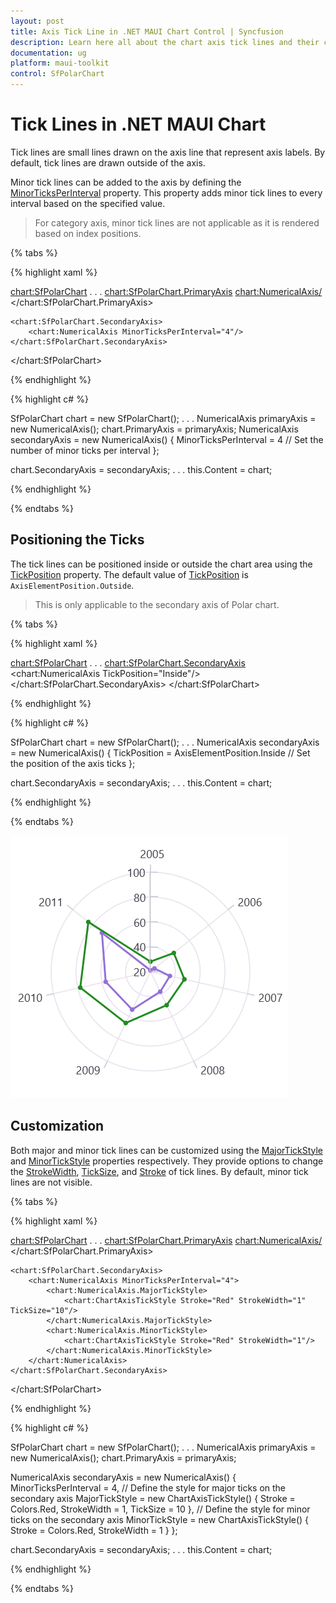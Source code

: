 ```yaml
---
layout: post
title: Axis Tick Line in .NET MAUI Chart Control | Syncfusion
description: Learn here all about the chart axis tick lines and their customization in the Syncfusion® .NET MAUI Chart (SfPolarChart) control.
documentation: ug
platform: maui-toolkit
control: SfPolarChart
---
```


# Tick Lines in .NET MAUI Chart

Tick lines are small lines drawn on the axis line that represent axis labels. By default, tick lines are drawn outside of the axis.

Minor tick lines can be added to the axis by defining the [MinorTicksPerInterval](https://help.syncfusion.com/cr/maui-toolkit/Syncfusion.Maui.Toolkit.Charts.RangeAxisBase.html#Syncfusion_Maui_Toolkit_Charts_RangeAxisBase_MinorTicksPerInterval) property. This property adds minor tick lines to every interval based on the specified value.

> For category axis, minor tick lines are not applicable as it is rendered based on index positions.

{% tabs %}

{% highlight xaml %}

<chart:SfPolarChart>
    . . .
    <chart:SfPolarChart.PrimaryAxis>
        <chart:NumericalAxis/>
    </chart:SfPolarChart.PrimaryAxis>

    <chart:SfPolarChart.SecondaryAxis>
        <chart:NumericalAxis MinorTicksPerInterval="4"/>
    </chart:SfPolarChart.SecondaryAxis>
</chart:SfPolarChart>

{% endhighlight %}

{% highlight c# %}

SfPolarChart chart = new SfPolarChart();
. . .
NumericalAxis primaryAxis = new NumericalAxis();
chart.PrimaryAxis = primaryAxis;
NumericalAxis secondaryAxis = new NumericalAxis()
{
    MinorTicksPerInterval = 4 // Set the number of minor ticks per interval
};

chart.SecondaryAxis = secondaryAxis;
. . .
this.Content = chart;

{% endhighlight %}

{% endtabs %}

## Positioning the Ticks

The tick lines can be positioned inside or outside the chart area using the [TickPosition](https://help.syncfusion.com/cr/maui-toolkit/Syncfusion.Maui.Toolkit.Charts.ChartAxis.html#Syncfusion_Maui_Toolkit_Charts_ChartAxis_TickPosition) property. The default value of [TickPosition](https://help.syncfusion.com/cr/maui-toolkit/Syncfusion.Maui.Toolkit.Charts.ChartAxis.html#Syncfusion_Maui_Toolkit_Charts_ChartAxis_TickPosition) is `AxisElementPosition.Outside`.

> This is only applicable to the secondary axis of Polar chart.

{% tabs %}

{% highlight xaml %}

<chart:SfPolarChart>
    . . .
    <chart:SfPolarChart.SecondaryAxis>
        <chart:NumericalAxis TickPosition="Inside"/>
    </chart:SfPolarChart.SecondaryAxis>
</chart:SfPolarChart>

{% endhighlight %}

{% highlight c# %}

SfPolarChart chart = new SfPolarChart();
. . .
NumericalAxis secondaryAxis = new NumericalAxis()
{
    TickPosition = AxisElementPosition.Inside // Set the position of the axis ticks 
};

chart.SecondaryAxis = secondaryAxis;
. . .
this.Content = chart;

{% endhighlight %}

{% endtabs %}

![Axis ticks inside position in .NET MAUI Chart.](Axis_Images/MAUI_inside_ticks.png)

## Customization

Both major and minor tick lines can be customized using the [MajorTickStyle](https://help.syncfusion.com/cr/maui-toolkit/Syncfusion.Maui.Toolkit.Charts.ChartAxis.html#Syncfusion_Maui_Toolkit_Charts_ChartAxis_MajorTickStyle) and [MinorTickStyle](https://help.syncfusion.com/cr/maui-toolkit/Syncfusion.Maui.Toolkit.Charts.RangeAxisBase.html#Syncfusion_Maui_Toolkit_Charts_RangeAxisBase_MinorTickStyle) properties respectively. They provide options to change the [StrokeWidth](https://help.syncfusion.com/cr/maui-toolkit/Syncfusion.Maui.Toolkit.Charts.ChartAxisTickStyle.html#Syncfusion_Maui_Toolkit_Charts_ChartAxisTickStyle_StrokeWidth), [TickSize](https://help.syncfusion.com/cr/maui-toolkit/Syncfusion.Maui.Toolkit.Charts.ChartAxisTickStyle.html#Syncfusion_Maui_Toolkit_Charts_ChartAxisTickStyle_TickSize), and [Stroke](https://help.syncfusion.com/cr/maui-toolkit/Syncfusion.Maui.Toolkit.Charts.ChartAxisTickStyle.html#Syncfusion_Maui_Toolkit_Charts_ChartAxisTickStyle_Stroke) of tick lines. By default, minor tick lines are not visible.

{% tabs %}

{% highlight xaml %}

<chart:SfPolarChart>
    . . .
    <chart:SfPolarChart.PrimaryAxis>
        <chart:NumericalAxis/>
    </chart:SfPolarChart.PrimaryAxis>

    <chart:SfPolarChart.SecondaryAxis>
        <chart:NumericalAxis MinorTicksPerInterval="4">
            <chart:NumericalAxis.MajorTickStyle>
                <chart:ChartAxisTickStyle Stroke="Red" StrokeWidth="1" TickSize="10"/>
            </chart:NumericalAxis.MajorTickStyle>            
            <chart:NumericalAxis.MinorTickStyle>
                <chart:ChartAxisTickStyle Stroke="Red" StrokeWidth="1"/>
            </chart:NumericalAxis.MinorTickStyle>
        </chart:NumericalAxis>
    </chart:SfPolarChart.SecondaryAxis>
</chart:SfPolarChart>

{% endhighlight %}

{% highlight c# %}

SfPolarChart chart = new SfPolarChart();
. . .
NumericalAxis primaryAxis = new NumericalAxis();
chart.PrimaryAxis = primaryAxis;

NumericalAxis secondaryAxis = new NumericalAxis()
{
    MinorTicksPerInterval = 4,
    // Define the style for major ticks on the secondary axis
    MajorTickStyle = new ChartAxisTickStyle()
    {
        Stroke = Colors.Red,
        StrokeWidth = 1,
        TickSize = 10
    },
    // Define the style for minor ticks on the secondary axis
    MinorTickStyle = new ChartAxisTickStyle()
    {
        Stroke = Colors.Red,
        StrokeWidth = 1
    }
};

chart.SecondaryAxis = secondaryAxis;
. . .
this.Content = chart;

{% endhighlight %}

{% endtabs %}